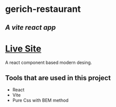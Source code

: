 # gerich-restaurant

## _A vite react app_

# [Live Site](https://johirhaquedipok.github.io/gerich-restaurant/)

<!-- [![johirhaquedipok github iomodern_ui_ux_gpt3](https://user-images.githubusercontent.com/67517630/200187014-88204e9c-d962-488a-959a-03f895aaa680.png)](https://johirhaquedipok.github.io/modern_ui_ux_gpt3_jsm/) -->

A react component based modern desing.

## Tools that are used in this project

- React
- Vite
- Pure Css with BEM method
